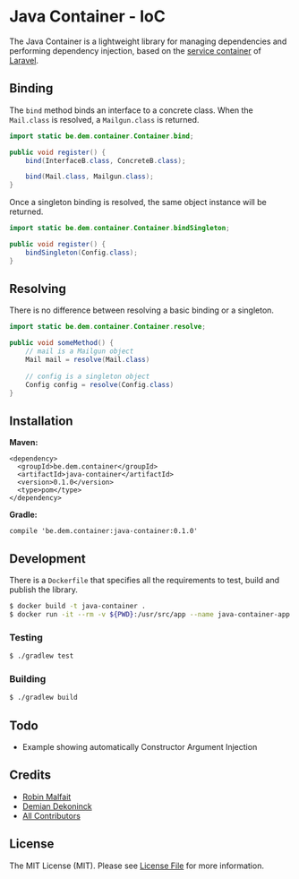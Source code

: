 # Java Container - IoC

The Java Container is a lightweight library for managing dependencies and performing dependency injection, based on the [service container](https://laravel.com/docs/master/container) of [Laravel](https://laravel.com/).

## Binding

The `bind` method binds an interface to a concrete class. When the `Mail.class` is resolved, a `Mailgun.class` is returned.

```java
import static be.dem.container.Container.bind;

public void register() {
    bind(InterfaceB.class, ConcreteB.class);

    bind(Mail.class, Mailgun.class);
}
```

Once a singleton binding is resolved, the same object instance will be returned.

```java
import static be.dem.container.Container.bindSingleton;

public void register() {
    bindSingleton(Config.class);
}
```

## Resolving

There is no difference between resolving a basic binding or a singleton.

```java
import static be.dem.container.Container.resolve;

public void someMethod() {
    // mail is a Mailgun object
    Mail mail = resolve(Mail.class)
    
    // config is a singleton object
    Config config = resolve(Config.class)
}
```

## Installation

**Maven:**

```
<dependency>
  <groupId>be.dem.container</groupId>
  <artifactId>java-container</artifactId>
  <version>0.1.0</version>
  <type>pom</type>
</dependency>
```

**Gradle:**

```
compile 'be.dem.container:java-container:0.1.0'
```

## Development

There is a `Dockerfile` that specifies all the requirements to test, build and publish the library.

```bash
$ docker build -t java-container . 
$ docker run -it --rm -v ${PWD}:/usr/src/app --name java-container-app java-container
```

### Testing

```bash
$ ./gradlew test
```

### Building

```bash
$ ./gradlew build
```

## Todo

- Example showing automatically Constructor Argument Injection

## Credits

- [Robin Malfait](https://github.com/RobinMalfait)
- [Demian Dekoninck](https://github.com/DemianD)
- [All Contributors](../../contributors)

## License

The MIT License (MIT). Please see [License File](LICENSE.md) for more information.
